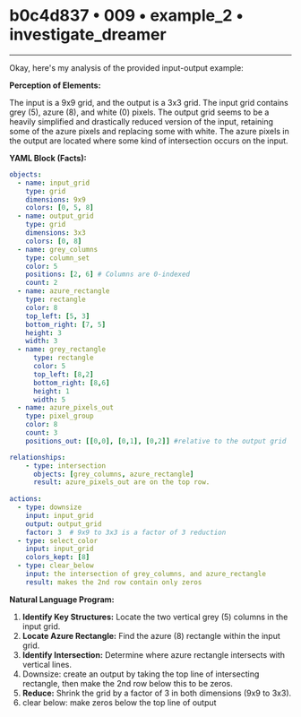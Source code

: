 # b0c4d837 • 009 • example_2 • investigate_dreamer

---
Okay, here's my analysis of the provided input-output example:

**Perception of Elements:**

The input is a 9x9 grid, and the output is a 3x3 grid. The input grid contains grey (5), azure (8), and white (0) pixels. The output grid seems to be a heavily simplified and drastically reduced version of the input, retaining some of the azure pixels and replacing some with white. The azure pixels in the output are located where some kind of intersection occurs on the input.

**YAML Block (Facts):**



```yaml
objects:
  - name: input_grid
    type: grid
    dimensions: 9x9
    colors: [0, 5, 8]
  - name: output_grid
    type: grid
    dimensions: 3x3
    colors: [0, 8]
  - name: grey_columns
    type: column_set
    color: 5
    positions: [2, 6] # Columns are 0-indexed
    count: 2
  - name: azure_rectangle
    type: rectangle
    color: 8
    top_left: [5, 3]
    bottom_right: [7, 5]
    height: 3
    width: 3
  - name: grey_rectangle
      type: rectangle
      color: 5
      top_left: [8,2]
      bottom_right: [8,6]
      height: 1
      width: 5
  - name: azure_pixels_out
    type: pixel_group
    color: 8
    count: 3
    positions_out: [[0,0], [0,1], [0,2]] #relative to the output grid

relationships:
    - type: intersection
      objects: [grey_columns, azure_rectangle]
      result: azure_pixels_out are on the top row.
      
actions:
  - type: downsize
    input: input_grid
    output: output_grid
    factor: 3  # 9x9 to 3x3 is a factor of 3 reduction
  - type: select_color
    input: input_grid
    colors_kept: [8]
  - type: clear_below
    input: the intersection of grey_columns, and azure_rectangle
    result: makes the 2nd row contain only zeros

```



**Natural Language Program:**

1.  **Identify Key Structures:** Locate the two vertical grey (5) columns in the input grid.
2.  **Locate Azure Rectangle:** Find the azure (8) rectangle within the input grid.
3.  **Identify Intersection:** Determine where azure rectangle intersects with vertical lines.
4. Downsize: create an output by taking the top line of intersecting rectangle, then make the 2nd row below this to be zeros.
5.  **Reduce:** Shrink the grid by a factor of 3 in both dimensions (9x9 to 3x3).
6. clear below: make zeros below the top line of output

